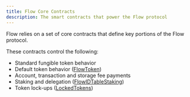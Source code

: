```yaml
---
title: Flow Core Contracts
description: The smart contracts that power the Flow protocol
---
```


Flow relies on a set of core contracts that define key portions of the 
Flow protocol. 

These contracts control the following:

- Standard fungible token behavior
- Default token behavior ([FlowToken](../flow-token)) 
- Account, transaction and storage fee payments
- Staking and delegation ([FlowIDTableStaking](../flow-id-table-staking))
- Token lock-ups ([LockedTokens](../locked-tokens))
